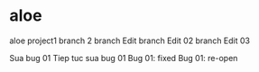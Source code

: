 # aloe
aloe project1
branch 2
branch Edit
branch Edit 02
branch Edit 03

Sua bug 01
Tiep tuc sua bug 01
Bug 01: fixed
Bug 01: re-open